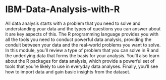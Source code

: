 # IBM-Data-Analysis-with-R
All data analysis starts with a problem that you need to solve and understanding your data and the types of questions you can answer about it are key aspects of this. The R programming language provides you with all the tools you need to conduct powerful data analysis, providing the conduit between your data and the real-world problems you want to solve. In this module, you’ll review a type of problem that you can solve in R and the underlying data that forms the basis for your analysis. You’ll also learn about the R packages for data analysis, which provide a powerful set of tools that you’re likely to use in everyday data analyses. Finally, you’ll see how to import data and gain basic insights from the dataset.
